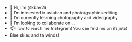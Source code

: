 - 👋 Hi, I’m @kbav26
- 👀 I’m interested in aviation and photo/graphics editing
- 🌱 I’m currently learning photography and videography
- 💞️ I’m looking to collaborate on ...
- 📫 How to reach me Instagram! You can find me on ifs.jets!
- Blue skies and tailwinds!
